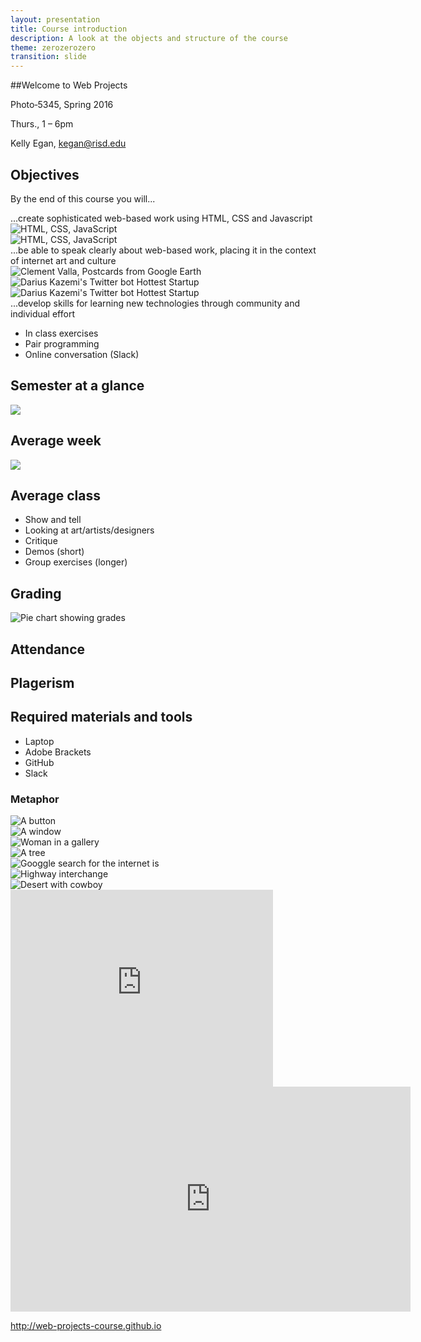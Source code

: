 ```yaml
---
layout: presentation
title: Course introduction
description: A look at the objects and structure of the course
theme: zerozerozero
transition: slide
---
```


<section data-markdown>
##Welcome to Web Projects

Photo‐5345, Spring 2016

Thurs., 1 – 6pm
</section>

<section>

Kelly Egan, kegan@risd.edu

</section>

<section>

<h2>Objectives</h2>

<p class="fragment">By the end of this course you will...</p>

</section>


<section>
  <section data-markdown>
  ...create sophisticated web-based work  
  using HTML, CSS and Javascript
  </section>
  
  <section>
    <img src="/media/20160215_webtech.svg" alt="HTML, CSS, JavaScript">
  </section> 
  
  <section>
    <img src="/media/20160215_webtech2.svg" alt="HTML, CSS, JavaScript">    
  </section> 
  
</section>

<section>
  <section data-markdown> 
  ...be able to speak clearly about web-based work, placing it in the context of internet art and culture
  </section>
  
  <section>
    <img src="/media/Engelbart_MotherOfAllDemos.jpg" alt="">
  </section>
  
  <section>
    <img src="/media/Valla_PostcardsFromGoogleEarth.jpg" alt="Clement Valla, Postcards from Google Earth">
  </section>
  
  <section>
    <img src="/media/Kazemi_HottestStartup.jpg"  alt="Darius Kazemi's Twitter bot Hottest Startup">
  </section>
  
  <section>
    <img src="http://2.bp.blogspot.com/-WAUYXoObi8g/Uzo7-Qvs1aI/AAAAAAAAAQo/4D1LyuKwfTA/s1600/nexus5_chrome_emojis.gif"  alt="Darius Kazemi's Twitter bot Hottest Startup">
  </section>
</section>

<section>
  <section data-markdown>  
  ...develop skills for learning new technologies  
  through community and individual effort 
  </section>
  
  <section>
  <ul>
    <li class="fragment">In class exercises</li>
    <li class="fragment">Pair programming</li>
    <li class="fragment">Online conversation (Slack)</li>
  </ul>
  </section>
</section>

<section>
  
<h2>Semester at a glance</h2>

<img src="/media/20160215_semester_overview.svg" class="plain">

</section>

<section>
  
<h2>Average week</h2>

<img src="/media/20160215_week.svg" class="plain">

</section>

<section>
  
<h2>Average class</h2>

<ul>
  <li class="fragment">Show and tell</li>
  <li class="fragment">Looking at art/artists/designers</li>
  <li class="fragment">Critique</li>
  <li class="fragment">Demos (short)</li>
  <li class="fragment">Group exercises (longer)</li>
</ul>

</section>

<section>

<h2>Grading</h2>

<img src="/media/20160215_grade_pie.svg" alt="Pie chart showing grades" class="plain"> 
  
</section>

<section data-markdown>

## Attendance
  
</section>

<section data-markdown>

## Plagerism
  
</section>

<section data-markdown>

## Required materials and tools
 
* Laptop
* Adobe Brackets
* GitHub
* Slack
  
</section>

<section>
  <section>
    <h1>Metaphor</h1>
  </section>
  
  <section>
    <img src="/media/button.jpg" alt="A button">
  </section>
  
  <section>
    <img src="/media/window.jpg" alt="A window">
  </section>
  
  <section>
    <img src="/media/gallery.jpg" alt="Woman in a gallery">
  </section>
  
  <section>
    <img src="/media/tree.jpg" alt="A tree">
  </section>
  
  <section>
    <img src="/media/theInternetIs.jpg" alt="Googgle search for the internet is">
  </section>
  
  <section>
    <img src="/media/highway.jpg" alt="Highway interchange">
  </section>
  
  <section>
    <img src="/media/rafman_west.jpg" alt="Desert with cowboy">
  </section>
  
  <section>
    <iframe width="420" height="315" src="https://www.youtube.com/embed/f99PcP0aFNE" frameborder="0" allowfullscreen></iframe>
  </section>

  <section>
    <iframe width="640" height="360" src="http://www.democracynow.org/embed/story/2013/1/14/freedom_to_connect_aaron_swartz_1986" frameborder="0" allowfullscreen="true"></iframe>
  </section>
  
</section>

<section data-markdown>

http://web-projects-course.github.io
  
</section>

